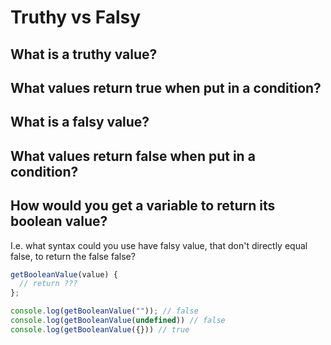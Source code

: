 # Truthy vs Falsy

## What is a truthy value?

## What values return true when put in a condition?

## What is a falsy value?

## What values return false when put in a condition?

## How would you get a variable to return its boolean value?
I.e. what syntax could you use have falsy value, that don't directly equal false, to return the false false?

``` javascript
getBooleanValue(value) {
  // return ???
};

console.log(getBooleanValue("")); // false
console.log(getBooleanValue(undefined)) // false
console.log(getBooleanValue({})) // true
```
